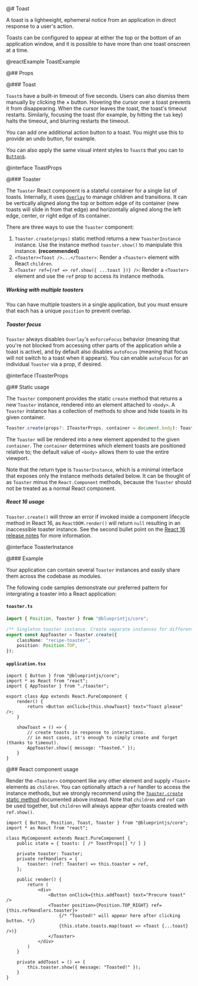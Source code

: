 @# Toast

A toast is a lightweight, ephemeral notice from an application in direct response to a user's action.

Toasts can be configured to appear at either the top or the bottom of an application window, and it is possible to
have more than one toast onscreen at a time.

@reactExample ToastExample

@## Props

@### Toast

`Toast`s have a built-in timeout of five seconds. Users can also dismiss them manually by clicking the &times; button.
Hovering the cursor over a toast prevents it from disappearing. When the cursor leaves the toast, the toast's timeout restarts.
Similarly, focusing the toast (for example, by hitting the `tab` key) halts the timeout, and blurring restarts the timeout.

You can add one additional action button to a toast. You might use this to provide an undo button, for example.

You can also apply the same visual intent styles to `Toast`s that you can to [`Button`s](#core/components/button.css).

@interface ToastProps

@### Toaster

The `Toaster` React component is a stateful container for a single list of toasts. Internally, it
uses [`Overlay`](#core/components/overlay) to manage children and transitions. It can be vertically
aligned along the top or bottom edge of its container (new toasts will slide in from that edge) and
horizontally aligned along the left edge, center, or right edge of its container.

There are three ways to use the `Toaster` component:

1. `Toaster.create(props)` static method returns a new `ToasterInstance` instance. Use the instance method `toaster.show()` to manipulate this instance. __(recommended)__
1. `<Toaster><Toast />...</Toaster>`: Render a `<Toaster>` element with React `children`.
1. `<Toaster ref={ref => ref.show({ ...toast })} />`: Render a `<Toaster>` element and use the `ref` prop to access its instance methods.

<div class="@ns-callout @ns-intent-primary @ns-icon-info-sign">
    <h5 class="@ns-heading">Working with multiple toasters</h5>

You can have multiple toasters in a single application, but you must ensure that each has a unique
`position` to prevent overlap.

</div>

<div class="@ns-callout @ns-intent-primary @ns-icon-info-sign">
    <h5 class="@ns-heading">Toaster focus</h5>

`Toaster` always disables `Overlay`'s `enforceFocus` behavior (meaning that you're not blocked
from accessing other parts of the application while a toast is active), and by default also
disables `autoFocus` (meaning that focus will not switch to a toast when it appears). You can
enable `autoFocus` for an individual `Toaster` via a prop, if desired.

</div>


@interface IToasterProps

@## Static usage

The `Toaster` component provides the static `create` method that returns a new `Toaster` instance, rendered into an
element attached to `<body>`. A `Toaster` instance
has a collection of methods to show and hide toasts in its given container.

```ts
Toaster.create(props?: IToasterProps, container = document.body): ToasterInstance
```

The `Toaster` will be rendered into a new element appended to the given `container`.
The `container` determines which element toasts are positioned relative to; the default value of `<body>` allows them to use the entire viewport.

Note that the return type is `ToasterInstance`, which is a minimal interface that exposes only the instance
methods detailed below. It can be thought of as `Toaster` minus the `React.Component` methods,
because the `Toaster` should not be treated as a normal React component.

<div class="@ns-callout @ns-intent-warning @ns-icon-warning-sign">
    <h5 class="@ns-heading">React 16 usage</h5>

`Toaster.create()` will throw an error if invoked inside a component lifecycle method in React 16, as `ReactDOM.render()` will return
`null` resulting in an inaccessible toaster instance. See the second bullet point on the [React 16 release notes](https://reactjs.org/blog/2017/09/26/react-v16.0.html#breaking-changes) for more information.

</div>

@interface ToasterInstance

@### Example

Your application can contain several `Toaster` instances and easily share them across the codebase as modules.

The following code samples demonstrate our preferred pattern for intergrating a toaster into a React application:

#### `toaster.ts`

```ts
import { Position, Toaster } from "@blueprintjs/core";

/** Singleton toaster instance. Create separate instances for different options. */
export const AppToaster = Toaster.create({
    className: "recipe-toaster",
    position: Position.TOP,
});
```

#### `application.tsx`

```tsx
import { Button } from "@blueprintjs/core";
import * as React from "react";
import { AppToaster } from "./toaster";

export class App extends React.PureComponent {
    render() {
        return <Button onClick={this.showToast} text="Toast please" />;
    }

    showToast = () => {
        // create toasts in response to interactions.
        // in most cases, it's enough to simply create and forget (thanks to timeout).
        AppToaster.show({ message: "Toasted." });
    }
}
```

@## React component usage

Render the `<Toaster>` component like any other element and supply `<Toast>` elements as `children`. You can
optionally attach a `ref` handler to access the instance methods, but we strongly recommend using the
[`Toaster.create` static method](#core/components/toast.static-usage) documented above instead. Note that
`children` and `ref` can be used together, but `children` will always appear _after_ toasts created with
`ref.show()`.

```tsx
import { Button, Position, Toast, Toaster } from "@blueprintjs/core";
import * as React from "react";

class MyComponent extends React.PureComponent {
    public state = { toasts: [ /* ToastProps[] */ ] }

    private toaster: Toaster;
    private refHandlers = {
        toaster: (ref: Toaster) => this.toaster = ref,
    };

    public render() {
        return (
            <div>
                <Button onClick={this.addToast} text="Procure toast" />
                <Toaster position={Position.TOP_RIGHT} ref={this.refHandlers.toaster}>
                    {/* "Toasted!" will appear here after clicking button. */}
                    {this.state.toasts.map(toast => <Toast {...toast} />)}
                </Toaster>
            </div>
        )
    }

    private addToast = () => {
        this.toaster.show({ message: "Toasted!" });
    }
}
```
